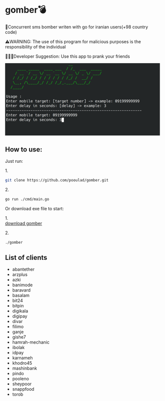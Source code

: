 # gomber💣
🚨Concurrent sms bomber writen with go for iranian users(+98 country code)<br/>

⚠️WARNING: The use of this program for malicious purposes is the responsibility of the individual<br/>

🧑🏼‍💻Developer Suggestion: Use this app to prank your friends<br/>


![gomber_demo](https://github.com/pooulad/gomber/blob/main/image/project_picture.png)<br/>

## How to use: <br/>

Just run:<br/>

1.<br/>
```bash
git clone https://github.com/pooulad/gomber.git
```
2.<br/>
```bash
go run ./cmd/main.go
```
Or download exe file to start:<br/>

1.<br/>
<a href="https://github.com/pooulad/gomber/blob/main/bin/gomber">download gomber</a><br/>

2.<br/>
```bash
./gomber
```

## List of clients

- abantether
- arzplus
- azki
- banimode
- baravard
- basalam
- bit24
- bitpin
- digikala
- digipay
- divar
- filimo
- ganje
- gishe7
- hamrah-mechanic
- ibolak
- idpay
- karnameh
- khodro45
- mashinbank
- pindo
- pooleno
- sheypoor
- snappfood
- torob




